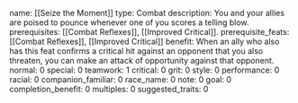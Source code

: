 name: [[Seize the Moment]]
type: Combat
description: You and your allies are poised to pounce whenever one of you scores a telling blow.
prerequisites: [[Combat Reflexes]], [[Improved Critical]].
prerequisite_feats: [[Combat Reflexes]], [[Improved Critical]]
benefit: When an ally who also has this feat confirms a critical hit against an opponent that you also threaten, you can make an attack of opportunity against that opponent.
normal: 0
special: 0
teamwork: 1
critical: 0
grit: 0
style: 0
performance: 0
racial: 0
companion_familiar: 0
race_name: 0
note: 0
goal: 0
completion_benefit: 0
multiples: 0
suggested_traits: 0
